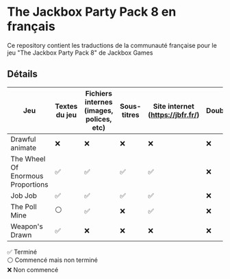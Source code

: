 # The Jackbox Party Pack 8 en français

Ce repository contient les traductions de la communauté française pour le jeu "The Jackbox Party Pack 8" de Jackbox Games

## Détails

| Jeu  | Textes du jeu | Fichiers internes (images, polices, etc) | Sous-titres | Site internet (https://jbfr.fr/) | Doublage | Crédits |
| ------------- | ------------- | ------------- | ------------- | ------------- | ------------- | ------------- | 
| Drawful animate  | ❌ | ❌ | ❌ | ❌ | ❌ | |
| The Wheel Of Enormous Proportions  | ✅ | ✅ | ✅ | ✅ | ❌ | | MisterShaokahn, Skyion le faerie, [Alexis](https://github.com/AlexisL61) et Elyssej
| Job Job  | ✅ | ✅ | ✅ | ✅ | ❌ | [Alexis](https://github.com/AlexisL61) |
| The Poll Mine  | ⚪ | ✅ | ❌ | ✅ | ❌ | Pachat, [Alexis](https://github.com/AlexisL61) et fizzrocks |
| Weapon's Drawn | ✅ | ❌ | ❌ | ❌ | ❌ | MisterShaokahn |

✅ Terminé</br>
⚪ Commencé mais non terminé</br>
❌ Non commencé
